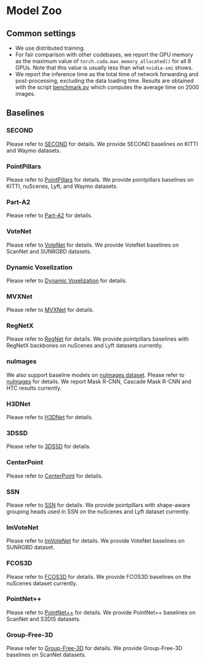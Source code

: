 # Model Zoo

## Common settings

- We use distributed training.
- For fair comparison with other codebases, we report the GPU memory as the maximum value of `torch.cuda.max_memory_allocated()` for all 8 GPUs. Note that this value is usually less than what `nvidia-smi` shows.
- We report the inference time as the total time of network forwarding and post-processing, excluding the data loading time. Results are obtained with the script [benchmark.py](https://github.com/open-mmlab/mmdetection/blob/master/tools/analysis_tools/benchmark.py) which computes the average time on 2000 images.

## Baselines

### SECOND

Please refer to [SECOND](https://github.com/open-mmlab/mmdetection3d/blob/master/configs/second) for details. We provide SECOND baselines on KITTI and Waymo datasets.

### PointPillars

Please refer to [PointPillars](https://github.com/open-mmlab/mmdetection3d/blob/master/configs/pointpillars) for details. We provide pointpillars baselines on KITTI, nuScenes, Lyft, and Waymo datasets.

### Part-A2

Please refer to [Part-A2](https://github.com/open-mmlab/mmdetection3d/blob/master/configs/parta2) for details.

### VoteNet

Please refer to [VoteNet](https://github.com/open-mmlab/mmdetection3d/blob/master/configs/votenet) for details. We provide VoteNet baselines on ScanNet and SUNRGBD datasets.

### Dynamic Voxelization

Please refer to [Dynamic Voxelization](https://github.com/open-mmlab/mmdetection3d/blob/master/configs/dynamic_voxelization) for details.

### MVXNet

Please refer to [MVXNet](https://github.com/open-mmlab/mmdetection3d/blob/master/configs/mvxnet) for details.

### RegNetX
Please refer to [RegNet](https://github.com/open-mmlab/mmdetection3d/blob/master/configs/regnet) for details. We provide pointpillars baselines with RegNetX backbones on nuScenes and Lyft datasets currently.

### nuImages
We also support baseline models on [nuImages dataset](https://www.nuscenes.org/nuimages). Please refer to [nuImages](https://github.com/open-mmlab/mmdetection3d/blob/master/configs/nuimages) for details. We report Mask R-CNN, Cascade Mask R-CNN and HTC results currently.

### H3DNet

Please refer to [H3DNet](https://github.com/open-mmlab/mmdetection3d/blob/master/configs/h3dnet) for details.

### 3DSSD

Please refer to [3DSSD](https://github.com/open-mmlab/mmdetection3d/blob/master/configs/3dssd) for details.

### CenterPoint

Please refer to [CenterPoint](https://github.com/open-mmlab/mmdetection3d/blob/master/configs/centerpoint) for details.

### SSN

Please refer to [SSN](https://github.com/open-mmlab/mmdetection3d/blob/master/configs/ssn) for details. We provide pointpillars with shape-aware grouping heads used in SSN on the nuScenes and Lyft dataset currently.

### ImVoteNet

Please refer to [ImVoteNet](https://github.com/open-mmlab/mmdetection3d/blob/master/configs/imvotenet) for details. We provide VoteNet baselines on SUNRGBD dataset.

### FCOS3D

Please refer to [FCOS3D](https://github.com/open-mmlab/mmdetection3d/blob/master/configs/fcos3d) for details. We provide FCOS3D baselines on the nuScenes dataset currently.

### PointNet++

Please refer to [PointNet++](https://github.com/open-mmlab/mmdetection3d/blob/master/configs/pointnet2) for details. We provide PointNet++ baselines on ScanNet and S3DIS datasets.

### Group-Free-3D

Please refer to [Group-Free-3D](https://github.com/open-mmlab/mmdetection3d/blob/master/configs/groupfree3d) for details. We provide Group-Free-3D baselines on ScanNet datasets.
